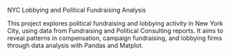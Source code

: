 NYC Lobbying and Political Fundraising Analysis

This project explores political fundraising and lobbying activity in New York City, 
using data from Fundraising and Political Consulting reports. It aims to
reveal patterns in compensation, campaign fundraising, and lobbying firms through 
data analysis with Pandas and Matplot.

